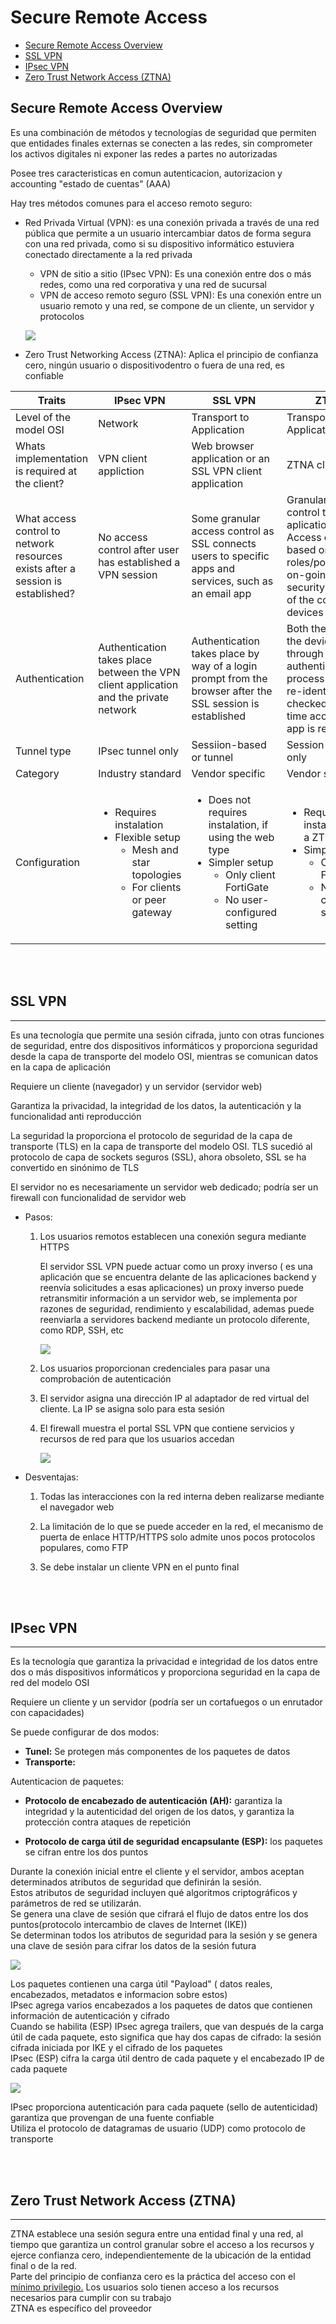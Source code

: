 # Secure Remote Access

- [Secure Remote Access Overview](##-Secure-Remote-Access-Overview)
- [SSL VPN](##-SSL-VPN)
- [IPsec VPN](##-IPsec-VPN)
- [Zero Trust Network Access (ZTNA)](Zero-Trust-Network-Access-(ZTNA))

## Secure Remote Access Overview

Es  una  combinación  de  métodos  y  tecnologías  de  seguridad  que  permiten  que  entidades  finales  externas  se  conecten  a  las redes,  sin  comprometer  los  activos  digitales  ni  exponer  las  redes  a  partes  no  autorizadas

Posee tres caracteristicas en comun autenticacion, autorizacion y accounting "estado de cuentas" (AAA)

 Hay  tres  métodos  comunes  para  el  acceso  remoto  seguro:

 - Red  Privada  Virtual  (VPN):  es  una  conexión  privada  a  través  de  una  red  pública  que  permite  a  un  usuario  intercambiar  datos  de  forma  segura  con  una  red  privada,  como  si  su  dispositivo  informático  estuviera  conectado  directamente  a  la  red  privada

    -   VPN  de  sitio  a  sitio  (IPsec  VPN):  Es  una  conexión  entre  dos  o  más  redes,  como  una  red  corporativa  y  una  red  de  sucursal
    -   VPN  de  acceso  remoto  seguro (SSL VPN): Es  una  conexión  entre  un  usuario  remoto  y  una  red, se  compone  de  un  cliente,  un  servidor  y  protocolos

    ![](Img/VPN.png)

- Zero  Trust  Networking  Access  (ZTNA): Aplica  el  principio  de  confianza  cero,  ningún  usuario  o  dispositivodentro  o  fuera  de  una  red,  es  confiable

| Traits |  IPsec  VPN | SSL  VPN | ZTNA |
|--------|---------|----------|--------|
| Level of the model OSI | Network | Transport to Application |Transport to Application |
| Whats implementation is required at the client? | VPN client appliction |Web browser application or an SSL VPN client application | ZTNA client |
What access control to network resources exists after a session is established? | No access control after user has established a VPN session | Some granular access control as SSL connects users to specific apps and services, such as an email app | Granular access control to specific aplications. Access control is based on user roles/policy, plus on-going security checks of the connected devices |
| Authentication | Authentication takes place between the VPN client application and the private network |  Authentication takes place by way of a login prompt from the browser after the SSL session is established | Both the user and the device go through an authentication process and are re-identified and checked each time access to an app is requested |
| Tunnel type | IPsec tunnel only | Sessiion-based or tunnel | Session-based only |
| Category | Industry standard | Vendor specific | Vendor specific |
| Configuration | <ul><li>Requires instalation</li><li>Flexible setup<ul><li>Mesh and star topologies</li><li>For clients or peer gateway</li></ul></li></ul> | <ul><li>Does not requires instalation, if using the web type</li><li>Simpler setup<ul><li>Only client FortiGate</li><li>No user-configured setting</li></ul></li></ul> | <ul><li>Requires the instalation of a ZTNA client</li><li>Simpler setup<ul><li>Only client FortiGate</li><li>No user-configured setting</li></ul></li></ul> |

<br>

<br>

## SSL VPN
---
Es  una  tecnología  que  permite  una  sesión  cifrada,  junto  con  otras  funciones  de  seguridad,  entre  dos dispositivos  informáticos  y  proporciona  seguridad  desde  la  capa  de  transporte  del  modelo  OSI,  mientras  se  comunican  datos  en  la capa  de  aplicación

Requiere  un  cliente (navegador) y  un  servidor (servidor web)

Garantiza  la  privacidad,  la  integridad  de  los  datos,  la  autenticación  y  la  
funcionalidad  anti reproducción

La  seguridad  la  proporciona  el  protocolo  de  seguridad  de  la  capa  de  transporte (TLS)  en  la  capa  de  transporte  del  modelo  OSI. TLS  sucedió  al  protocolo  de  capa  de  sockets  seguros  (SSL),  ahora  obsoleto, SSL  se  ha  convertido  en  sinónimo  de  TLS

El  servidor no  es  necesariamente  un  servidor  web  dedicado;  podría  ser  un  firewall  con  funcionalidad  de  servidor  web

- Pasos:

    1. Los  usuarios  remotos establecen  una  conexión  segura  mediante  HTTPS

        El  servidor  SSL  VPN  puede  actuar  como  un  proxy  inverso ( es  una  aplicación  que  se  encuentra  delante  de  las  aplicaciones  backend  y reenvía  solicitudes  a  esas  aplicaciones) un  proxy  inverso  puede  retransmitir  información  a  un  servidor  web,  se implementa  por  razones  de  seguridad,  rendimiento  y  escalabilidad, ademas puede  reenviarla  a  servidores  backend  mediante  un  protocolo  diferente,  como  RDP,  SSH,  etc

        ![](Img/Reverse-Proxy.png)

    2. Los  usuarios  proporcionan  credenciales  para  pasar  una  comprobación  de autenticación

    3. El  servidor asigna  una  dirección  IP  al  adaptador  de  red  virtual  del  cliente.  La  IP  se  asigna  solo  para esta  sesión

    4. El  firewall  muestra  el  portal SSL  VPN  que  contiene  servicios  y  recursos  de  red  para  que  los  usuarios  accedan

        ![](Img/SSL-VPN.png)

- Desventajas:

    1. Todas  las  interacciones  con  la  red  interna  deben realizarse  mediante  el  navegador  web

    2. La  limitación  de  lo  que  se  puede  acceder  en  la  red, el  mecanismo  de  puerta  de  enlace  HTTP/HTTPS solo  admite  unos  pocos  protocolos  populares,  como  FTP

    3. Se  debe  instalar  un  cliente  VPN  en  el punto  final

<br>

<br>

## IPsec VPN
---

Es  la  tecnología  que  garantiza  la  privacidad  e  integridad  de  los  datos  entre  dos  o  más  dispositivos  informáticos  y  proporciona  seguridad  en  la capa  de  red  del  modelo  OSI

Requiere  un  cliente y  un  servidor (podría  ser  un  cortafuegos  o  un  enrutador  con  capacidades)

Se puede configurar de dos modos:

- **Tunel:** Se  protegen  más  componentes  de  los  paquetes  de  datos
- **Transporte:**

Autenticacion de paquetes:

- **Protocolo  de  encabezado  de  autenticación  (AH):** garantiza  la  integridad  y  la  autenticidad  del  origen  de  los  datos,  y garantiza  la  protección  contra  ataques  de  repetición

- **Protocolo  de  carga  útil  de  seguridad  encapsulante  (ESP):**  los  paquetes  se  cifran  entre  los  dos  puntos

Durante  la  conexión  inicial entre  el  cliente  y  el  servidor,  ambos  aceptan  determinados  atributos  de  seguridad  que  definirán  la  sesión.  
Estos  atributos  de  seguridad  incluyen  qué  algoritmos  criptográficos  y  parámetros  de  red  se  utilizarán.  
Se  genera  una  clave  de  sesión  que  cifrará  el  flujo  de  datos  entre  los  dos  puntos(protocolo  intercambio  de  claves  de  Internet  (IKE))  
Se  determinan  todos  los  atributos  de  seguridad  para  la  sesión  y  se  genera  una  clave  de  sesión  para  cifrar  los  datos  de  la  sesión futura  

![](Img/IPsec-VPN.png)

Los paquetes   contienen  una  carga  útil "Payload" (  datos  reales,  encabezados, metadatos e informacion sobre estos)  
IPsec  agrega  varios  encabezados  a  los  paquetes  de  datos  que  contienen  información  de  autenticación  y  cifrado  
Cuando se habilita (ESP)  IPsec agrega  trailers,  que  van  después  de  la  carga  útil  de  cada  paquete,  esto  significa  que  hay  dos  capas  de  cifrado:  la sesión  cifrada  iniciada  por  IKE  y  el  cifrado  de  los  paquetes  
IPsec (ESP) cifra  la  carga  útil  dentro  de  cada  paquete  y  el  encabezado  IP  de  cada  paquete

![](Img/Encryption-IPsc-VPN.png)

IPsec  proporciona  autenticación  para  cada  paquete (sello de autenticidad)  garantiza  que  provengan  de  una  fuente  confiable  
Utiliza  el  protocolo  de  datagramas  de  usuario  (UDP)  como  protocolo  de  transporte

<br>

<br>

## Zero Trust Network Access (ZTNA)
---

ZTNA  establece  una  sesión  segura  entre  una  entidad  final  y  una  red,  al  tiempo  que  garantiza  un  control  granular  sobre  el  acceso  a  los recursos  y  ejerce  confianza  cero,  independientemente  de  la  ubicación  de  la  entidad  final  o  de  la  red.  
Parte  del  principio  de  confianza  cero  es  la  práctica  del  acceso  con  el  <u>mínimo  privilegio.</u>  Los  usuarios  solo tienen acceso  a  los  recursos  necesarios  para  cumplir  con su  trabajo   
ZTNA  es  específico  del  proveedor